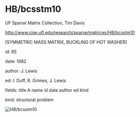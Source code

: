 # HB/bcsstm10

 UF Sparse Matrix Collection, Tim Davis

 http://www.cise.ufl.edu/research/sparse/matrices/HB/bcsstm10

 [SYMMETRIC MASS MATRIX, BUCKLING OF HOT WASHER]

 id: 65

 date: 1982

 author: J. Lewis

 ed: I. Duff, R. Grimes, J. Lewis

 fields: title A name id date author ed kind

 kind: structural problem

![HB/bcsstm10](http://yifanhu.net/GALLERY/GRAPHS/GIF_SMALL/HB@bcsstm10.gif)

